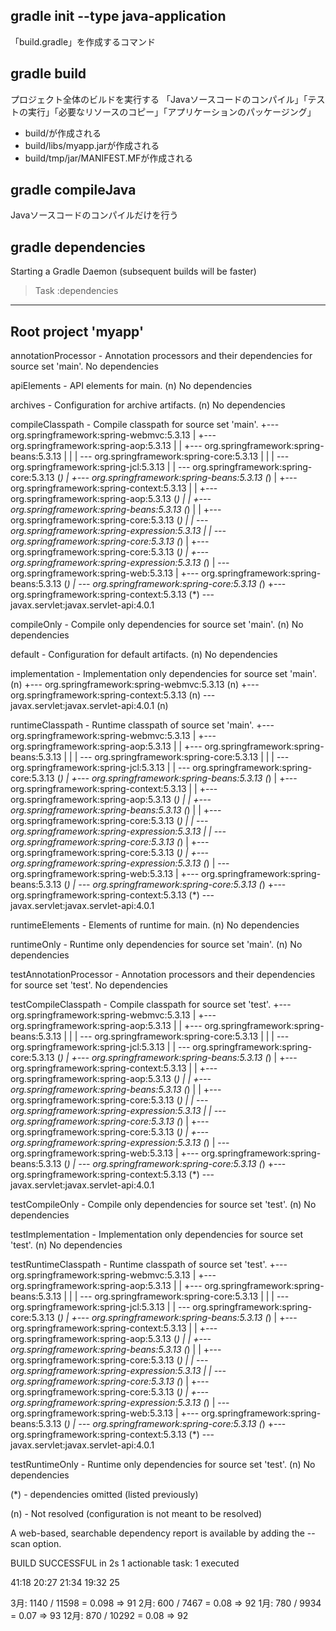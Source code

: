 ## gradle init --type java-application
「build.gradle」を作成するコマンド

## gradle build
プロジェクト全体のビルドを実行する
「Javaソースコードのコンパイル」「テストの実行」「必要なリソースのコピー」「アプリケーションのパッケージング」
- build/が作成される
- build/libs/myapp.jarが作成される
- build/tmp/jar/MANIFEST.MFが作成される

## gradle compileJava
Javaソースコードのコンパイルだけを行う

## gradle dependencies
Starting a Gradle Daemon (subsequent builds will be faster)

> Task :dependencies

------------------------------------------------------------
Root project 'myapp'
------------------------------------------------------------

annotationProcessor - Annotation processors and their dependencies for source set 'main'.
No dependencies

apiElements - API elements for main. (n)
No dependencies

archives - Configuration for archive artifacts. (n)
No dependencies

compileClasspath - Compile classpath for source set 'main'.
+--- org.springframework:spring-webmvc:5.3.13
|    +--- org.springframework:spring-aop:5.3.13
|    |    +--- org.springframework:spring-beans:5.3.13
|    |    |    \--- org.springframework:spring-core:5.3.13
|    |    |         \--- org.springframework:spring-jcl:5.3.13
|    |    \--- org.springframework:spring-core:5.3.13 (*)
|    +--- org.springframework:spring-beans:5.3.13 (*)
|    +--- org.springframework:spring-context:5.3.13
|    |    +--- org.springframework:spring-aop:5.3.13 (*)
|    |    +--- org.springframework:spring-beans:5.3.13 (*)
|    |    +--- org.springframework:spring-core:5.3.13 (*)
|    |    \--- org.springframework:spring-expression:5.3.13
|    |         \--- org.springframework:spring-core:5.3.13 (*)
|    +--- org.springframework:spring-core:5.3.13 (*)
|    +--- org.springframework:spring-expression:5.3.13 (*)
|    \--- org.springframework:spring-web:5.3.13
|         +--- org.springframework:spring-beans:5.3.13 (*)
|         \--- org.springframework:spring-core:5.3.13 (*)
+--- org.springframework:spring-context:5.3.13 (*)
\--- javax.servlet:javax.servlet-api:4.0.1

compileOnly - Compile only dependencies for source set 'main'. (n)
No dependencies

default - Configuration for default artifacts. (n)
No dependencies

implementation - Implementation only dependencies for source set 'main'. (n)
+--- org.springframework:spring-webmvc:5.3.13 (n)
+--- org.springframework:spring-context:5.3.13 (n)
\--- javax.servlet:javax.servlet-api:4.0.1 (n)

runtimeClasspath - Runtime classpath of source set 'main'.
+--- org.springframework:spring-webmvc:5.3.13
|    +--- org.springframework:spring-aop:5.3.13
|    |    +--- org.springframework:spring-beans:5.3.13
|    |    |    \--- org.springframework:spring-core:5.3.13
|    |    |         \--- org.springframework:spring-jcl:5.3.13
|    |    \--- org.springframework:spring-core:5.3.13 (*)
|    +--- org.springframework:spring-beans:5.3.13 (*)
|    +--- org.springframework:spring-context:5.3.13
|    |    +--- org.springframework:spring-aop:5.3.13 (*)
|    |    +--- org.springframework:spring-beans:5.3.13 (*)
|    |    +--- org.springframework:spring-core:5.3.13 (*)
|    |    \--- org.springframework:spring-expression:5.3.13
|    |         \--- org.springframework:spring-core:5.3.13 (*)
|    +--- org.springframework:spring-core:5.3.13 (*)
|    +--- org.springframework:spring-expression:5.3.13 (*)
|    \--- org.springframework:spring-web:5.3.13
|         +--- org.springframework:spring-beans:5.3.13 (*)
|         \--- org.springframework:spring-core:5.3.13 (*)
+--- org.springframework:spring-context:5.3.13 (*)
\--- javax.servlet:javax.servlet-api:4.0.1

runtimeElements - Elements of runtime for main. (n)
No dependencies

runtimeOnly - Runtime only dependencies for source set 'main'. (n)
No dependencies

testAnnotationProcessor - Annotation processors and their dependencies for source set 'test'.
No dependencies

testCompileClasspath - Compile classpath for source set 'test'.
+--- org.springframework:spring-webmvc:5.3.13
|    +--- org.springframework:spring-aop:5.3.13
|    |    +--- org.springframework:spring-beans:5.3.13
|    |    |    \--- org.springframework:spring-core:5.3.13
|    |    |         \--- org.springframework:spring-jcl:5.3.13
|    |    \--- org.springframework:spring-core:5.3.13 (*)
|    +--- org.springframework:spring-beans:5.3.13 (*)
|    +--- org.springframework:spring-context:5.3.13
|    |    +--- org.springframework:spring-aop:5.3.13 (*)
|    |    +--- org.springframework:spring-beans:5.3.13 (*)
|    |    +--- org.springframework:spring-core:5.3.13 (*)
|    |    \--- org.springframework:spring-expression:5.3.13
|    |         \--- org.springframework:spring-core:5.3.13 (*)
|    +--- org.springframework:spring-core:5.3.13 (*)
|    +--- org.springframework:spring-expression:5.3.13 (*)
|    \--- org.springframework:spring-web:5.3.13
|         +--- org.springframework:spring-beans:5.3.13 (*)
|         \--- org.springframework:spring-core:5.3.13 (*)
+--- org.springframework:spring-context:5.3.13 (*)
\--- javax.servlet:javax.servlet-api:4.0.1

testCompileOnly - Compile only dependencies for source set 'test'. (n)
No dependencies

testImplementation - Implementation only dependencies for source set 'test'. (n)
No dependencies

testRuntimeClasspath - Runtime classpath of source set 'test'.
+--- org.springframework:spring-webmvc:5.3.13
|    +--- org.springframework:spring-aop:5.3.13
|    |    +--- org.springframework:spring-beans:5.3.13
|    |    |    \--- org.springframework:spring-core:5.3.13
|    |    |         \--- org.springframework:spring-jcl:5.3.13
|    |    \--- org.springframework:spring-core:5.3.13 (*)
|    +--- org.springframework:spring-beans:5.3.13 (*)
|    +--- org.springframework:spring-context:5.3.13
|    |    +--- org.springframework:spring-aop:5.3.13 (*)
|    |    +--- org.springframework:spring-beans:5.3.13 (*)
|    |    +--- org.springframework:spring-core:5.3.13 (*)
|    |    \--- org.springframework:spring-expression:5.3.13
|    |         \--- org.springframework:spring-core:5.3.13 (*)
|    +--- org.springframework:spring-core:5.3.13 (*)
|    +--- org.springframework:spring-expression:5.3.13 (*)
|    \--- org.springframework:spring-web:5.3.13
|         +--- org.springframework:spring-beans:5.3.13 (*)
|         \--- org.springframework:spring-core:5.3.13 (*)
+--- org.springframework:spring-context:5.3.13 (*)
\--- javax.servlet:javax.servlet-api:4.0.1

testRuntimeOnly - Runtime only dependencies for source set 'test'. (n)
No dependencies

(*) - dependencies omitted (listed previously)

(n) - Not resolved (configuration is not meant to be resolved)

A web-based, searchable dependency report is available by adding the --scan option.

BUILD SUCCESSFUL in 2s
1 actionable task: 1 executed

41:18
20:27
21:34
19:32
25

3月: 1140 / 11598 = 0.098 => 91
2月: 600 / 7467 = 0.08 => 92
1月: 780 / 9934 = 0.07 => 93
12月: 870 / 10292 = 0.08 => 92